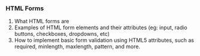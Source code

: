 ### HTML Forms

1. What HTML forms are
1. Examples of HTML form elements and their attributes (eg: input, radio buttons, checkboxes, dropdowns, etc)
1. How to implement basic form validation using HTML5 attributes, such as required, minlength, maxlength, pattern, and more.
